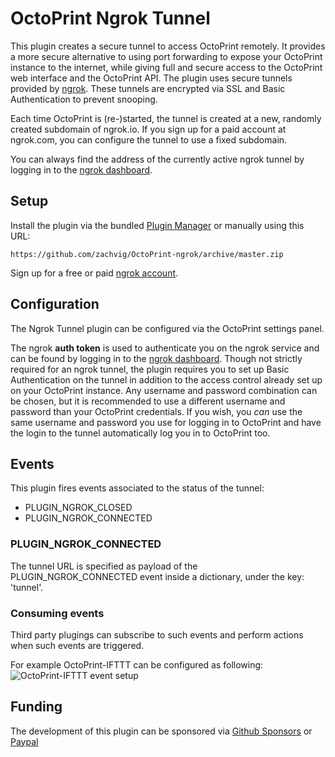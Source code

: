 # OctoPrint Ngrok Tunnel

This plugin creates a secure tunnel to access OctoPrint remotely. It provides a more secure alternative to using port forwarding to expose your OctoPrint instance to the internet, while giving full and secure access to the OctoPrint web interface and the OctoPrint API. The plugin uses secure tunnels provided by [ngrok](https://ngrok.com). These tunnels are encrypted via SSL and Basic Authentication to prevent snooping.

Each time OctoPrint is (re-)started, the tunnel is created at a new, randomly created subdomain of ngrok.io. If you sign up for a paid account at ngrok.com, you can configure the tunnel to use a fixed subdomain.

You can always find the address of the currently active ngrok tunnel by logging in to the [ngrok dashboard](https://dashboard.ngrok.com/status/tunnels).

## Setup

Install the plugin via the bundled [Plugin Manager](https://github.com/foosel/OctoPrint/wiki/Plugin:-Plugin-Manager)
or manually using this URL:

    https://github.com/zachvig/OctoPrint-ngrok/archive/master.zip

Sign up for a free or paid [ngrok account](https://dashboard.ngrok.com/signup).


## Configuration

The Ngrok Tunnel plugin can be configured via the OctoPrint settings panel.

The ngrok **auth token** is used to authenticate you on the ngrok service and can be found by logging in to the [ngrok dashboard](https://dashboard.ngrok.com/auth/your-authtoken). Though not strictly required for an ngrok tunnel, the plugin requires you to set up Basic Authentication on the tunnel in addition to the access control already set up on your OctoPrint instance. Any username and password combination can be chosen, but it is recommended to use a different username and password than your OctoPrint credentials. If you wish, you *can* use the same username and password you use for logging in to OctoPrint and have the login to the tunnel automatically log you in to OctoPrint too.

## Events

This plugin fires events associated to the status of the tunnel:

* PLUGIN_NGROK_CLOSED
* PLUGIN_NGROK_CONNECTED

### PLUGIN_NGROK_CONNECTED
The tunnel URL is specified as payload of the PLUGIN_NGROK_CONNECTED event inside a dictionary, under the key: 'tunnel'.

### Consuming events

Third party plugings can subscribe to such events and perform actions when such events are triggered.

For example OctoPrint-IFTTT can be configured as following:
![OctoPrint-IFTTT event setup](https://user-images.githubusercontent.com/2025999/93574746-14a6a700-f999-11ea-9b8b-401493c63f91.png)



## Funding

The development of this plugin can be sponsored via [Github Sponsors](https://github.com/sponsors/fieldofview) or [Paypal](https://www.paypal.me/fieldofview)
